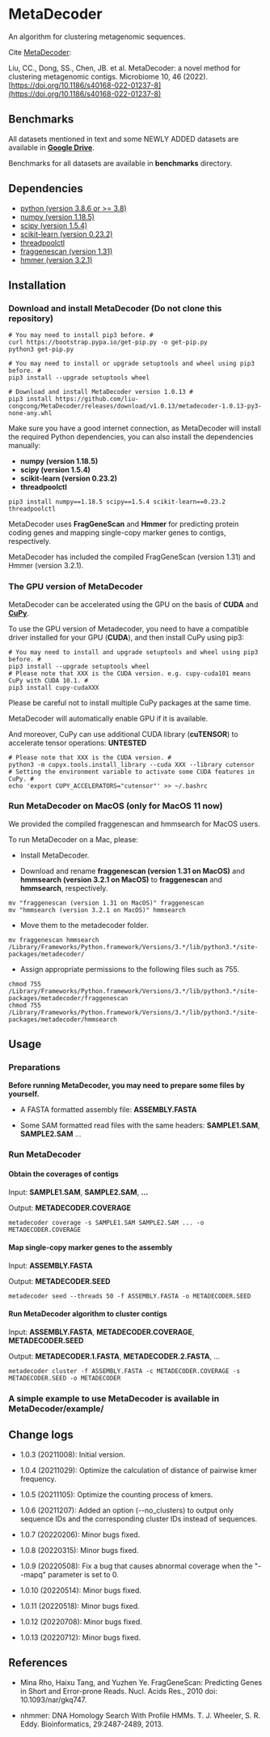 # MetaDecoder

An algorithm for clustering metagenomic sequences.

Cite [MetaDecoder](https://microbiomejournal.biomedcentral.com/articles/10.1186/s40168-022-01237-8):

Liu, CC., Dong, SS., Chen, JB. et al. MetaDecoder: a novel method for clustering metagenomic contigs. Microbiome 10, 46 (2022). [https://doi.org/10.1186/s40168-022-01237-8](https://doi.org/10.1186/s40168-022-01237-8)

## Benchmarks

All datasets mentioned in text and some NEWLY ADDED datasets are available in **[Google Drive](https://drive.google.com/drive/folders/1_mybcewf3VE-7dte6oA-vDmlRx2ugzyD?usp=sharing)**.

Benchmarks for all datasets are available in **benchmarks** directory.

## Dependencies

* [python (version 3.8.6 or >= 3.8)](https://www.python.org/)
* [numpy (version 1.18.5)](https://pypi.org/project/numpy/)
* [scipy (version 1.5.4)](https://pypi.org/project/scipy/)
* [scikit-learn (version 0.23.2)](https://pypi.org/project/scikit-learn/)
* [threadpoolctl](https://pypi.org/project/threadpoolctl/)
* [fraggenescan (version 1.31)](https://sourceforge.net/projects/fraggenescan/)
* [hmmer (version 3.2.1)](http://www.hmmer.org/)

## Installation

### Download and install MetaDecoder (Do not clone this repository)

```shell
# You may need to install pip3 before. #
curl https://bootstrap.pypa.io/get-pip.py -o get-pip.py
python3 get-pip.py

# You may need to install or upgrade setuptools and wheel using pip3 before. #
pip3 install --upgrade setuptools wheel

# Download and install MetaDecoder version 1.0.13 #
pip3 install https://github.com/liu-congcong/MetaDecoder/releases/download/v1.0.13/metadecoder-1.0.13-py3-none-any.whl
```

Make sure you have a good internet connection, as MetaDecoder will install the required Python dependencies, you can also install the dependencies manually:

* **numpy (version 1.18.5)**
* **scipy (version 1.5.4)**
* **scikit-learn (version 0.23.2)**
* **threadpoolctl**

```shell
pip3 install numpy==1.18.5 scipy==1.5.4 scikit-learn==0.23.2 threadpoolctl
```

MetaDecoder uses **FragGeneScan** and **Hmmer** for predicting protein coding genes and mapping single-copy marker genes to contigs, respectively.

MetaDecoder has included the compiled FragGeneScan (version 1.31) and Hmmer (version 3.2.1).

### The GPU version of MetaDecoder

MetaDecoder can be accelerated using the GPU on the basis of **CUDA** and **[CuPy](https://cupy.dev/)**.

To use the GPU version of Metadecoder, you need to have a compatible driver installed for your GPU (**CUDA**), and then install CuPy using pip3:

```shell
# You may need to install and upgrade setuptools and wheel using pip3 before. #
pip3 install --upgrade setuptools wheel
# Please note that XXX is the CUDA version. e.g. cupy-cuda101 means CuPy with CUDA 10.1. #
pip3 install cupy-cudaXXX
```

Please be careful not to install multiple CuPy packages at the same time.

MetaDecoder will automatically enable GPU if it is available.

And moreover, CuPy can use additional CUDA library (**cuTENSOR**) to accelerate tensor operations: **UNTESTED**

```shell
# Please note that XXX is the CUDA version. #
python3 -m cupyx.tools.install_library --cuda XXX --library cutensor
# Setting the environment variable to activate some CUDA features in CuPy. #
echo 'export CUPY_ACCELERATORS="cutensor"' >> ~/.bashrc
```

### Run MetaDecoder on MacOS (only for MacOS 11 now)

We provided the compiled fraggenescan and hmmsearch for MacOS users.

To run MetaDecoder on a Mac, please:

* Install MetaDecoder.

* Download and rename **fraggenescan (version 1.31 on MacOS)** and **hmmsearch (version 3.2.1 on MacOS)** to **fraggenescan** and **hmmsearch**, respectively.

```shell
mv "fraggenescan (version 1.31 on MacOS)" fraggenescan
mv "hmmsearch (version 3.2.1 on MacOS)" hmmsearch
```

* Move them to the metadecoder folder.

```shell
mv fraggenescan hmmsearch /Library/Frameworks/Python.framework/Versions/3.*/lib/python3.*/site-packages/metadecoder/
```

* Assign appropriate permissions to the following files such as 755.

```shell
chmod 755 /Library/Frameworks/Python.framework/Versions/3.*/lib/python3.*/site-packages/metadecoder/fraggenescan
chmod 755 /Library/Frameworks/Python.framework/Versions/3.*/lib/python3.*/site-packages/metadecoder/hmmsearch
```

## Usage

### Preparations

**Before running MetaDecoder, you may need to prepare some files by yourself.**

* A FASTA formatted assembly file: **ASSEMBLY.FASTA**

* Some SAM formatted read files with the same headers: **SAMPLE1.SAM**, **SAMPLE2.SAM** ...

### Run MetaDecoder

#### Obtain the coverages of contigs

Input: **SAMPLE1.SAM**, **SAMPLE2.SAM**, **...**

Output: **METADECODER.COVERAGE**

```shell
metadecoder coverage -s SAMPLE1.SAM SAMPLE2.SAM ... -o METADECODER.COVERAGE
```

#### Map single-copy marker genes to the assembly

Input: **ASSEMBLY.FASTA**

Output: **METADECODER.SEED**

```shell
metadecoder seed --threads 50 -f ASSEMBLY.FASTA -o METADECODER.SEED
```

#### Run MetaDecoder algorithm to cluster contigs

Input: **ASSEMBLY.FASTA**, **METADECODER.COVERAGE**, **METADECODER.SEED**

Output: **METADECODER.1.FASTA**, **METADECODER.2.FASTA**, ...

```shell
metadecoder cluster -f ASSEMBLY.FASTA -c METADECODER.COVERAGE -s METADECODER.SEED -o METADECODER
```

### A simple example to use MetaDecoder is available in MetaDecoder/example/

## Change logs

* 1.0.3 (20211008): Initial version.

* 1.0.4 (20211029): Optimize the calculation of distance of pairwise kmer frequency.

* 1.0.5 (20211105): Optimize the counting process of kmers.

* 1.0.6 (20211207): Added an option (--no_clusters) to output only sequence IDs and the corresponding cluster IDs instead of sequences.

* 1.0.7 (20220206): Minor bugs fixed.

* 1.0.8 (20220315): Minor bugs fixed.

* 1.0.9 (20220508): Fix a bug that causes abnormal coverage when the "--mapq" parameter is set to 0.

* 1.0.10 (20220514): Minor bugs fixed.

* 1.0.11 (20220518): Minor bugs fixed.

* 1.0.12 (20220708): Minor bugs fixed.

* 1.0.13 (20220712): Minor bugs fixed.

## References

* Mina Rho, Haixu Tang, and Yuzhen Ye. FragGeneScan: Predicting Genes in Short and Error-prone Reads. Nucl. Acids Res., 2010 doi: 10.1093/nar/gkq747.

* nhmmer: DNA Homology Search With Profile HMMs. T. J. Wheeler, S. R. Eddy. Bioinformatics, 29:2487-2489, 2013.
